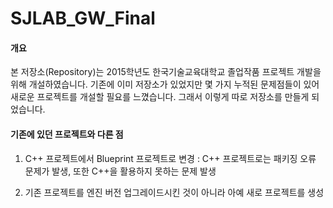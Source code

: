 # SJLAB_GW_Final

#### 개요

본 저장소(Repository)는 2015학년도 한국기술교육대학교 졸업작품 프로젝트 개발을 위해 개설하였습니다. 기존에 이미 저장소가 있었지만 몇 가지 누적된 문제점들이 있어 새로운 프로젝트를 개설할 필요를 느꼈습니다. 그래서 이렇게 따로 저장소를 만들게 되었습니다.

#### 기존에 있던 프로젝트와 다른 점

1. C++ 프로젝트에서 Blueprint 프로젝트로 변경 : C++ 프로젝트로는 패키징 오류 문제가 발생, 또한 C++을 활용하지 못하는 문제 발생

2. 기존 프로젝트를 엔진 버전 업그레이드시킨 것이 아니라 아예 새로 프로젝트를 생성
